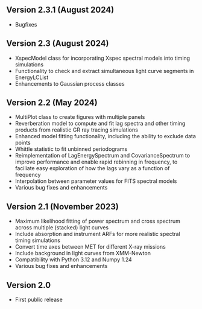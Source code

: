 ## Version 2.3.1 (August 2024)
- Bugfixes

## Version 2.3 (August 2024)
- XspecModel class for incorporating Xspec spectral models into timing simulations
- Functionality to check and extract simultaneous light curve segments in EnergyLCList
- Enhancements to Gaussian process classes

## Version 2.2 (May 2024)
- MultiPlot class to create figures with multiple panels
- Reverberation model to compute and fit lag spectra and other timing products from realistic GR ray tracing simulations
- Enhanced model fitting functionality, including the ability to exclude data points
- Whittle statistic to fit unbinned periodograms
- Reimplementation of LagEnergySpectrum and CovarianceSpectrum to improve performance and enable rapid rebinning in frequency, to faciliate easy exploration of how the lags vary as a function of frequency
- Interpolation between parameter values for FITS spectral models
- Various bug fixes and enhancements

## Version 2.1 (November 2023)
- Maximum likelihood fitting of power spectrum and cross spectrum across multiple (stacked) light curves
- Include absorption and instrument ARFs for more realistic spectral timing simulations
- Convert time axes between MET for different X-ray missions
- Include background in light curves from XMM-Newton
- Compatibility with Python 3.12 and Numpy 1.24
- Various bug fixes and enhancements

## Version 2.0
- First public release
